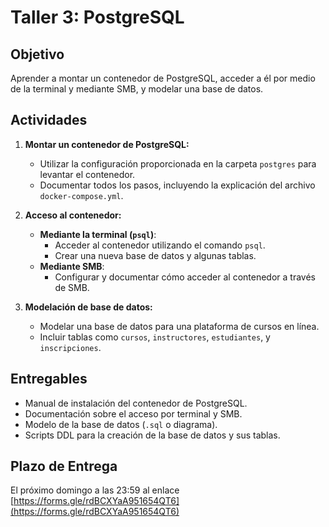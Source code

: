 
# Taller 3: PostgreSQL

## Objetivo
Aprender a montar un contenedor de PostgreSQL, acceder a él por medio de la terminal y mediante SMB, y modelar una base de datos.

## Actividades

1. **Montar un contenedor de PostgreSQL:**
   - Utilizar la configuración proporcionada en la carpeta `postgres` para levantar el contenedor.
   - Documentar todos los pasos, incluyendo la explicación del archivo `docker-compose.yml`.

2. **Acceso al contenedor:**
   - **Mediante la terminal (`psql`)**:
     - Acceder al contenedor utilizando el comando `psql`.
     - Crear una nueva base de datos y algunas tablas.
   - **Mediante SMB**:
     - Configurar y documentar cómo acceder al contenedor a través de SMB.

3. **Modelación de base de datos:**
   - Modelar una base de datos para una plataforma de cursos en línea.
   - Incluir tablas como `cursos`, `instructores`, `estudiantes`, y `inscripciones`.

## Entregables
- Manual de instalación del contenedor de PostgreSQL.
- Documentación sobre el acceso por terminal y SMB.
- Modelo de la base de datos (`.sql` o diagrama).
- Scripts DDL para la creación de la base de datos y sus tablas.

## Plazo de Entrega
El próximo domingo a las 23:59 al enlace [https://forms.gle/rdBCXYaA951654QT6](https://forms.gle/rdBCXYaA951654QT6)
